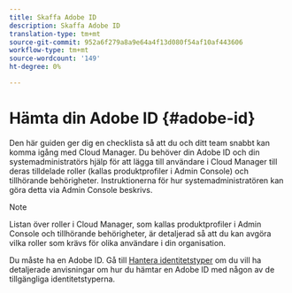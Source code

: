 ```yaml
---
title: Skaffa Adobe ID
description: Skaffa Adobe ID
translation-type: tm+mt
source-git-commit: 952a6f279a8a9e64a4f13d080f54af10af443606
workflow-type: tm+mt
source-wordcount: '149'
ht-degree: 0%

---
```



# Hämta din Adobe ID {#adobe-id}

Den här guiden ger dig en checklista så att du och ditt team snabbt kan komma igång med Cloud Manager. Du behöver din Adobe ID och din systemadministratörs hjälp för att lägga till användare i Cloud Manager till deras tilldelade roller (kallas produktprofiler i Admin Console) och tillhörande behörigheter. Instruktionerna för hur systemadministratören kan göra detta via Admin Console beskrivs.

>[!NOTE]
>Listan över roller i Cloud Manager, som kallas produktprofiler i Admin Console och tillhörande behörigheter, är detaljerad så att du kan avgöra vilka roller som krävs för olika användare i din organisation.

Du måste ha en Adobe ID. Gå till [Hantera identitetstyper](https://helpx.adobe.com/enterprise/admin-guide.html/enterprise/using/identity.ug.html) om du vill ha detaljerade anvisningar om hur du hämtar en Adobe ID med någon av de tillgängliga identitetstyperna.
